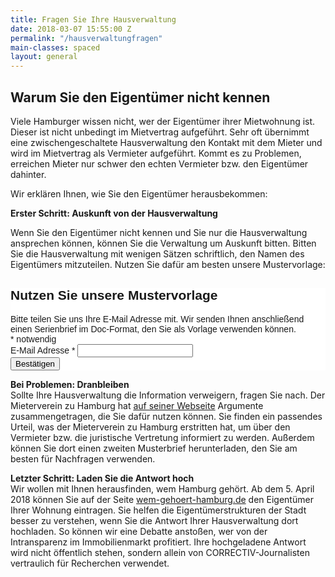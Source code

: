 ```yaml
---
title: Fragen Sie Ihre Hausverwaltung
date: 2018-03-07 15:55:00 Z
permalink: "/hausverwaltungfragen"
main-classes: spaced
layout: general
---
```


## Warum Sie den Eigentümer nicht kennen
Viele Hamburger wissen nicht, wer der Eigentümer ihrer Mietwohnung ist. Dieser ist nicht unbedingt im Mietvertrag aufgeführt. Sehr oft übernimmt eine zwischengeschaltete Hausverwaltung den Kontakt mit dem Mieter und wird im Mietvertrag als Vermieter aufgeführt. Kommt es zu Problemen, erreichen Mieter nur schwer den echten Vermieter bzw. den Eigentümer dahinter. 

Wir erklären Ihnen, wie Sie den Eigentümer herausbekommen:


**Erster Schritt: Auskunft von der Hausverwaltung**<br>

Wenn Sie den Eigentümer nicht kennen und Sie nur die Hausverwaltung ansprechen können, können Sie die Verwaltung um Auskunft bitten. Bitten Sie die Hausverwaltung mit wenigen Sätzen schriftlich, den Namen des Eigentümers mitzuteilen. Nutzen Sie dafür am besten unsere Mustervorlage:

<!-- Begin MailChimp Signup Form -->
<link href="//cdn-images.mailchimp.com/embedcode/classic-10_7.css" rel="stylesheet" type="text/css">
<style type="text/css">
	#mc_embed_signup{background:#fff; clear:left; font:14px Helvetica,Arial,sans-serif; }
	/* Add your own MailChimp form style overrides in your site stylesheet or in this style block.
	   We recommend moving this block and the preceding CSS link to the HEAD of your HTML file. */
</style>
<div id="mc_embed_signup">
<form action="https://correctiv.us12.list-manage.com/subscribe/post?u=74b23e1b0af8c36eb217e01c1&amp;id=4a8c81f17b" method="post" id="mc-embedded-subscribe-form" name="mc-embedded-subscribe-form" class="validate" target="_blank" novalidate>
    <div id="mc_embed_signup_scroll">
	<h2>Nutzen Sie unsere Mustervorlage</h2>
          Bitte teilen Sie uns Ihre E-Mail Adresse mit. Wir senden Ihnen anschließend einen Serienbrief im Doc-Format, den Sie als Vorlage verwenden können.
<div class="indicates-required"><span class="asterisk">*</span> notwendig</div>
<div class="mc-field-group">
	<label for="mce-EMAIL">E-Mail Adresse  <span class="asterisk">*</span>
</label>
	<input type="email" value="" name="EMAIL" class="required email" id="mce-EMAIL">
</div>
	<div id="mce-responses" class="clear">
		<div class="response" id="mce-error-response" style="display:none"></div>
		<div class="response" id="mce-success-response" style="display:none"></div>
	</div>    <!-- real people should not fill this in and expect good things - do not remove this or risk form bot signups-->
    <div style="position: absolute; left: -5000px;" aria-hidden="true"><input type="text" name="b_74b23e1b0af8c36eb217e01c1_4a8c81f17b" tabindex="-1" value=""></div>
    <div class="clear"><input type="submit" value="Bestätigen" name="subscribe" id="mc-embedded-subscribe" class="button"></div>
    </div>
</form>
</div>
<script type='text/javascript' src='//s3.amazonaws.com/downloads.mailchimp.com/js/mc-validate.js'></script><script type='text/javascript'>(function($) {window.fnames = new Array(); window.ftypes = new Array();fnames[0]='EMAIL';ftypes[0]='email';}(jQuery));var $mcj = jQuery.noConflict(true);</script>
<!--End mc_embed_signup--> 

**Bei Problemen: Dranbleiben** <br>
Sollte Ihre Hausverwaltung die Information verweigern, fragen Sie nach. Der Mieterverein zu Hamburg hat [auf seiner Webseite](https://www.mieterverein-hamburg.de/de/aktuelles/meldungen/meldung/wer-ist-mein-vermieter-wem-gehoert-meine-mietwohnung/index.html) Argumente zusammengetragen, die Sie dafür nutzen können. Sie finden ein passendes Urteil, was der Mieterverein zu Hamburg erstritten hat, um über den Vermieter bzw. die juristische Vertretung informiert zu werden. Außerdem können Sie dort einen zweiten Musterbrief herunterladen, den Sie am besten für Nachfragen verwenden.


**Letzter Schritt: Laden Sie die Antwort hoch** <br>
Wir wollen mit Ihnen herausfinden, wem Hamburg gehört. Ab dem 5. April 2018 können Sie auf der Seite [wem-gehoert-hamburg.de](https://wem-gehoert-hamburg.de/) den Eigentümer Ihrer Wohnung eintragen. Sie helfen die Eigentümerstrukturen der Stadt besser zu verstehen, wenn Sie die Antwort Ihrer Hausverwaltung dort hochladen. So können wir eine Debatte anstoßen, wer von der Intransparenz im Immobilienmarkt profitiert. Ihre hochgeladene Antwort wird nicht öffentlich stehen, sondern allein von CORRECTIV-Journalisten vertraulich für Recherchen verwendet. 